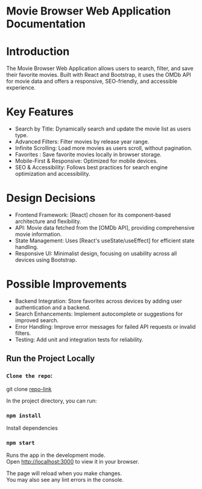 # Movie Browser Web Application Documentation

# Introduction

The Movie Browser Web Application allows users to search, filter, and save their favorite movies. Built with React and Bootstrap, it uses the OMDb API for movie data and offers a responsive, SEO-friendly, and accessible experience.

# Key Features

- Search by Title: Dynamically search and update the movie list as users type.
- Advanced Filters: Filter movies by release year range.
- Infinite Scrolling: Load more movies as users scroll, without pagination.
- Favorites : Save favorite movies locally in browser storage.
- Mobile-First & Responsive: Optimized for mobile devices.
- SEO & Accessibility: Follows best practices for search engine optimization and accessibility.

# Design Decisions

- Frontend Framework: [React] chosen for its component-based architecture and flexibility.
- API: Movie data fetched from the [OMDb API], providing comprehensive movie information.
- State Management: Uses [React's useState/useEffect] for efficient state handling.
- Responsive UI: Minimalist design, focusing on usability across all devices using Bootstrap.

# Possible Improvements

- Backend Integration: Store favorites across devices by adding user authentication and a backend.
- Search Enhancements: Implement autocomplete or suggestions for improved search.
- Error Handling: Improve error messages for failed API requests or invalid filters.
- Testing: Add unit and integration tests for reliability.

## Run the Project Locally

### `Clone the repo`:

git clone [repo-link](https://github.com/Tanya22bose/movie-browser.git)

In the project directory, you can run:

### `npm install`

Install dependencies

### `npm start`

Runs the app in the development mode.\
Open [http://localhost:3000](http://localhost:3000) to view it in your browser.

The page will reload when you make changes.\
You may also see any lint errors in the console.
